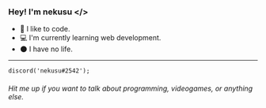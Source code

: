 ### Hey! I'm nekusu \</>

- 🔭 I like to code.
- 💻 I'm currently learning web development.
- 🌑 I have no life.

---

`discord('nekusu#2542');` 
###### Hit me up if you want to talk about programming, videogames, *or anything else*.
